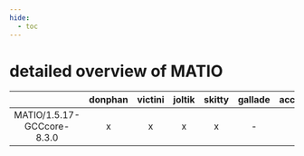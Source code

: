 ```yaml
---
hide:
  - toc
---
```


detailed overview of MATIO
==========================

| |donphan|victini|joltik|skitty|gallade|accelgor|swalot|doduo|
| :---: | :---: | :---: | :---: | :---: | :---: | :---: | :---: | :---: |
|MATIO/1.5.17-GCCcore-8.3.0|x|x|x|x|-|-|x|x|
